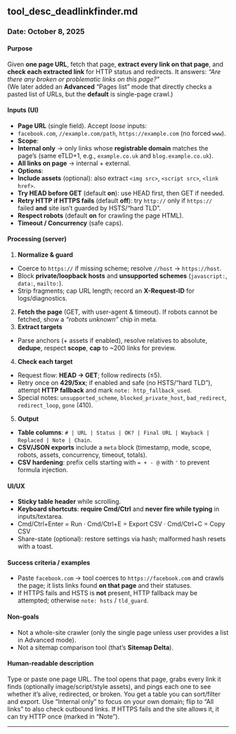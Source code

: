 ## tool_desc_deadlinkfinder.md

### Date: October 8, 2025

#### Purpose
Given **one page URL**, fetch that page, **extract every link on that page**, and **check each extracted link** for HTTP status and redirects. It answers: *“Are there any broken or problematic links on this page?”*  
(We later added an **Advanced** “Pages list” mode that directly checks a pasted list of URLs, but the **default** is single-page crawl.)

#### Inputs (UI)
- **Page URL** (single field). Accept *loose* inputs:
- `facebook.com`, `//example.com/path`, `https://example.com` (no forced `www`).
- **Scope**:
- **Internal only** → only links whose **registrable domain** matches the page’s (same eTLD+1, e.g., `example.co.uk` and `blog.example.co.uk`).
- **All links on page** → internal + external.
- **Options**:
- **Include assets** (optional): also extract `<img src>`, `<script src>`, `<link href>`.
- **Try HEAD before GET** (default **on**): use HEAD first, then GET if needed.
- **Retry HTTP if HTTPS fails** (default **off**): try `http://` only if `https://` failed **and** site isn’t guarded by HSTS/“hard TLD”.
- **Respect robots** (default **on** for crawling the page HTML).
- **Timeout / Concurrency** (safe caps).

#### Processing (server)
1. **Normalize & guard**  
 - Coerce to `https://` if missing scheme; resolve `//host` → `https://host`.  
 - Block **private/loopback hosts** and **unsupported schemes** (`javascript:`, `data:`, `mailto:`).  
 - Strip fragments; cap URL length; record an **X-Request-ID** for logs/diagnostics.
2. **Fetch the page** (GET, with user-agent & timeout). If robots cannot be fetched, show a *“robots unknown”* chip in meta.
3. **Extract targets**  
 - Parse anchors (+ assets if enabled), resolve relatives to absolute, **dedupe**, respect **scope**, **cap** to ~200 links for preview.
4. **Check each target**  
 - Request flow: **HEAD → GET**; follow redirects (≤5).  
 - Retry once on **429/5xx**; if enabled and safe (no HSTS/“hard TLD”), attempt **HTTP fallback** and mark `note: http_fallback_used`.  
 - Special notes: `unsupported_scheme`, `blocked_private_host`, `bad_redirect`, `redirect_loop`, `gone` (410).
5. **Output**  
 - **Table columns**: `# | URL | Status | OK? | Final URL | Wayback | Replaced | Note | Chain`.  
 - **CSV/JSON exports** include a `meta` block (timestamp, mode, scope, robots, assets, concurrency, timeout, totals).  
 - **CSV hardening**: prefix cells starting with `= + - @` with `'` to prevent formula injection.

#### UI/UX
- **Sticky table header** while scrolling.
- **Keyboard shortcuts**: **require Cmd/Ctrl** and **never fire while typing** in inputs/textarea.  
- Cmd/Ctrl+Enter = Run · Cmd/Ctrl+E = Export CSV · Cmd/Ctrl+C = Copy CSV
- Share-state (optional): restore settings via hash; malformed hash resets with a toast.

#### Success criteria / examples
- Paste `facebook.com` → tool coerces to `https://facebook.com` and crawls the page; it lists links found **on that page** and their statuses.  
- If HTTPS fails and HSTS is **not** present, HTTP fallback may be attempted; otherwise `note: hsts` / `tld_guard`.

#### Non-goals
- Not a whole-site crawler (only the single page unless user provides a list in Advanced mode).
- Not a sitemap comparison tool (that’s **Sitemap Delta**).

#### Human-readable description
Type or paste one page URL. The tool opens that page, grabs every link it finds (optionally image/script/style assets), and pings each one to see whether it’s alive, redirected, or broken. You get a table you can sort/filter and export. Use “Internal only” to focus on your own domain; flip to “All links” to also check outbound links. If HTTPS fails and the site allows it, it can try HTTP once (marked in “Note”).

---
